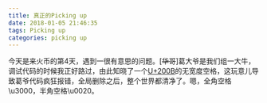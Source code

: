```yaml
---
title: 真正的Picking up
date: 2018-01-05 21:46:35
tags: Picking up
categories: picking up
---
```


今天是来火币的第4天，遇到一很有意思的问题。[~~华哥~~]葛大爷是我们组一大牛，调试代码的时候我正好路过，由此知晓了一个[U+200B](http://www.fileformat.info/info/unicode/char/200b/index.htm)的无宽度空格，这玩意儿导致葛爷代码疯狂报错，全局删除之后，整个世界都清净了。嗯，全角空格\u3000，半角空格\u0020。